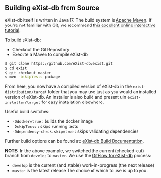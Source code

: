 Building eXist-db from Source
--------------------------

eXist-db itself is written in Java 17. The build system is [Apache Maven](http://maven.apache.org/). If you're not familiar with Git, we recommend [this excellent online interactive tutorial](http://try.github.io).

To build eXist-db:

- Checkout the Git Repository
- Execute a Maven to compile eXist-db

```bash
$ git clone https://github.com/eXist-db/exist.git
$ cd exist
$ git checkout master
$ mvn -DskipTests package
```

From here, you now have a compiled version of eXist-db in the `exist-distribution/target` folder that you may use just as you would an installed version of eXist-db. An installer is also build and present uin `exist-installer/target` for easy installation elsewhere.

Useful build switches:
- `-Ddocker=true` : builds the docker image
- `-DskipTests` : skips running tests
- `-Ddependency-check.skip=true` : skips validating dependencies

Further build options can be found at: [eXist-db Build Documentation](http://www.exist-db.org/exist/apps/doc/exist-building.xml "How to build eXist").

**NOTE:** 
In the above example, we switched the current (checked-out) branch from `develop` to `master`. We use the [GitFlow for eXist-db](#contributing-to-exist) process:
- `develop` is the current (and stable) work-in-progress (the next release)
- `master` is the latest release
The choice of which to use is up to you.


